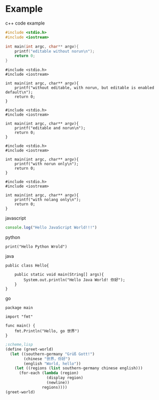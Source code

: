 # Example
c++ code example


```c++
#include <stdio.h>
#include <iostream>

int main(int argc, char** argv){
	printf("editable without norun\n");
	return 0;
}
```

```c++,norun
#include <stdio.h>
#include <iostream>

int main(int argc, char** argv){
	printf("without editable, with norun, but editable is enabled default\n");
	return 0;
}
```

```c++, editable,norun
#include <stdio.h>
#include <iostream>

int main(int argc, char** argv){
	printf("editable and norun\n");
	return 0;
}
```

```c++,norun
#include <stdio.h>
#include <iostream>

int main(int argc, char** argv){
	printf("with norun only\n");
	return 0;
}
```

```c++,nolang
#include <stdio.h>
#include <iostream>

int main(int argc, char** argv){
	printf("with nolang only\n");
	return 0;
}
```

javascript
```javascript
console.log("Hello JavaScript World!!!")
```

python
```python, editable
print("Hello Python Wrold")
```
java
```java, editable
public class Hello{

	public static void main(String[] args){
		System.out.println("Hello Java World! 你好");
	}
}
```
go

```go, editable
package main

import "fmt"

func main() {
    fmt.Println("Hello, go 世界")
}

```

```lisp
;scheme,lisp
(define (greet-world)
  (let ((southern-germany "Grüß Gott!")
        (chinese "世界，你好")
        (english "World, hello"))
    (let ((regions (list southern-germany chinese english)))
      (for-each (lambda (region)
                  (display region)
                  (newline))
                regions))))
(greet-world)
```